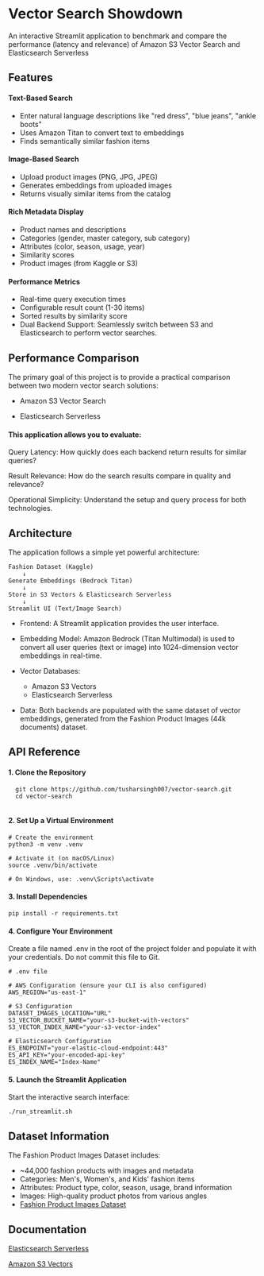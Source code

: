 
# Vector Search Showdown

An interactive Streamlit application to benchmark and compare the performance (latency and relevance) of Amazon S3 Vector Search and Elasticsearch Serverless 


## Features

#### Text-Based Search
- Enter natural language descriptions like "red dress", "blue jeans", "ankle boots"
- Uses Amazon Titan to convert text to embeddings
- Finds semantically similar fashion items
#### Image-Based Search
- Upload product images (PNG, JPG, JPEG)
- Generates embeddings from uploaded images
- Returns visually similar items from the catalog

#### Rich Metadata Display
- Product names and descriptions
- Categories (gender, master category, sub category)
- Attributes (color, season, usage, year)
- Similarity scores
- Product images (from Kaggle or S3)
#### Performance Metrics
- Real-time query execution times
- Configurable result count (1-30 items)
- Sorted results by similarity score
- Dual Backend Support: Seamlessly switch between S3 and Elasticsearch to perform vector searches.



## Performance Comparison
The primary goal of this project is to provide a practical comparison between two modern vector search solutions:

- Amazon S3 Vector Search

- Elasticsearch Serverless
#### This application allows you to evaluate:

Query Latency: How quickly does each backend return results for similar queries?

Result Relevance: How do the search results compare in quality and relevance?

Operational Simplicity: Understand the setup and query process for both technologies.
## Architecture

The application follows a simple yet powerful architecture:


```http
Fashion Dataset (Kaggle)
    ↓
Generate Embeddings (Bedrock Titan)
    ↓
Store in S3 Vectors & Elasticsearch Serverless
    ↓
Streamlit UI (Text/Image Search)
```

- Frontend: A Streamlit application provides the user interface.

- Embedding Model: Amazon Bedrock (Titan Multimodal) is used to convert all user queries (text or image) into 1024-dimension vector embeddings in real-time.

- Vector Databases:
    - Amazon S3 Vectors
    - Elasticsearch Serverless

- Data: Both backends are populated with the same dataset of vector embeddings, generated from the Fashion Product Images (44k documents) dataset.

## API Reference

#### 1. Clone the Repository

```http
  git clone https://github.com/tusharsingh007/vector-search.git
  cd vector-search


```

#### 2. Set Up a Virtual Environment

```http
# Create the environment
python3 -m venv .venv

# Activate it (on macOS/Linux)
source .venv/bin/activate

# On Windows, use: .venv\Scripts\activate
```
#### 3. Install Dependencies

```http
pip install -r requirements.txt
```
#### 4. Configure Your Environment
Create a file named .env in the root of the project folder and populate it with your credentials. Do not commit this file to Git.

```http
# .env file

# AWS Configuration (ensure your CLI is also configured)
AWS_REGION="us-east-1" 

# S3 Configuration
DATASET_IMAGES_LOCATION="URL"
S3_VECTOR_BUCKET_NAME="your-s3-bucket-with-vectors"
S3_VECTOR_INDEX_NAME="your-s3-vector-index"

# Elasticsearch Configuration
ES_ENDPOINT="your-elastic-cloud-endpoint:443"
ES_API_KEY="your-encoded-api-key"
ES_INDEX_NAME="Index-Name"
```


#### 5. Launch the Streamlit Application
Start the interactive search interface:
```http
./run_streamlit.sh
```


## Dataset Information

The Fashion Product Images Dataset includes:

- ~44,000 fashion products with images and metadata
- Categories: Men's, Women's, and Kids' fashion items
- Attributes: Product type, color, season, usage, brand information
- Images: High-quality product photos from various angles
- [Fashion Product Images Dataset](https://www.kaggle.com/datasets/paramaggarwal/fashion-product-images-dataset)


## Documentation

[Elasticsearch Serverless](https://www.elastic.co/docs/solutions/search/serverless-elasticsearch-get-started)

[Amazon S3 Vectors](https://aws.amazon.com/s3/features/vectors/)

